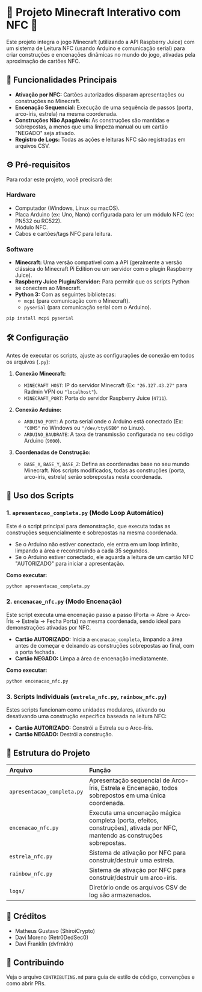 # 🚧 Projeto Minecraft Interativo com NFC 🚀

Este projeto integra o jogo Minecraft (utilizando a API Raspberry Juice) com um sistema de Leitura NFC (usando Arduino e comunicação serial) para criar construções e encenações dinâmicas no mundo do jogo, ativadas pela aproximação de cartões NFC.

## 🌟 Funcionalidades Principais

  * **Ativação por NFC:** Cartões autorizados disparam apresentações ou construções no Minecraft.
  * **Encenação Sequencial:** Execução de uma sequência de passos (porta, arco-íris, estrela) na mesma coordenada.
  * **Construções Não Apagáveis:** As construções são mantidas e sobrepostas, a menos que uma limpeza manual ou um cartão "NEGADO" seja ativado.
  * **Registro de Logs:** Todas as ações e leituras NFC são registradas em arquivos CSV.

## ⚙️ Pré-requisitos

Para rodar este projeto, você precisará de:

### Hardware

  * Computador (Windows, Linux ou macOS).
  * Placa Arduino (ex: Uno, Nano) configurada para ler um módulo NFC (ex: PN532 ou RC522).
  * Módulo NFC.
  * Cabos e cartões/tags NFC para leitura.

### Software

  * **Minecraft:** Uma versão compatível com a API (geralmente a versão clássica do Minecraft Pi Edition ou um servidor com o plugin Raspberry Juice).
  * **Raspberry Juice Plugin/Servidor:** Para permitir que os scripts Python se conectem ao Minecraft.
  * **Python 3:** Com as seguintes bibliotecas:
      * `mcpi` (para comunicação com o Minecraft).
      * `pyserial` (para comunicação serial com o Arduino).

<!-- end list -->

```bash
pip install mcpi pyserial
```

## 🛠️ Configuração

Antes de executar os scripts, ajuste as configurações de conexão em todos os arquivos (`.py`):

1.  **Conexão Minecraft:**

      * `MINECRAFT_HOST`: IP do servidor Minecraft (Ex: `"26.127.43.27"` para Radmin VPN ou `"localhost"`).
      * `MINECRAFT_PORT`: Porta do servidor Raspberry Juice (`4711`).

2.  **Conexão Arduino:**

      * `ARDUINO_PORT`: A porta serial onde o Arduino está conectado (Ex: `"COM5"` no Windows ou `"/dev/ttyUSB0"` no Linux).
      * `ARDUINO_BAUDRATE`: A taxa de transmissão configurada no seu código Arduino (`9600`).

3.  **Coordenadas de Construção:**

      * `BASE_X`, `BASE_Y`, `BASE_Z`: Defina as coordenadas base no seu mundo Minecraft. Nos scripts modificados, todas as construções (porta, arco-íris, estrela) serão sobrepostas nesta coordenada.

## 🚀 Uso dos Scripts

### 1\. `apresentacao_completa.py` (Modo Loop Automático)

Este é o script principal para demonstração, que executa todas as construções sequencialmente e sobrepostas na mesma coordenada.

  * Se o Arduino não estiver conectado, ele entra em um loop infinito, limpando a área e reconstruindo a cada 35 segundos.
  * Se o Arduino estiver conectado, ele aguarda a leitura de um cartão NFC "AUTORIZADO" para iniciar a apresentação.

**Como executar:**

```bash
python apresentacao_completa.py
```

### 2\. `encenacao_nfc.py` (Modo Encenação)

Este script executa uma encenação passo a passo (Porta -\> Abre -\> Arco-Íris -\> Estrela -\> Fecha Porta) na mesma coordenada, sendo ideal para demonstrações ativadas por NFC.

  * **Cartão AUTORIZADO:** Inicia a `encenacao_completa`, limpando a área antes de começar e deixando as construções sobrepostas ao final, com a porta fechada.
  * **Cartão NEGADO:** Limpa a área de encenação imediatamente.

**Como executar:**

```bash
python encenacao_nfc.py
```

### 3\. Scripts Individuais (`estrela_nfc.py`, `rainbow_nfc.py`)

Estes scripts funcionam como unidades modulares, ativando ou desativando uma construção específica baseada na leitura NFC:

  * **Cartão AUTORIZADO:** Constrói a Estrela ou o Arco-Íris.
  * **Cartão NEGADO:** Destrói a construção.

## 📂 Estrutura do Projeto

| Arquivo | Função |
| :--- | :--- |
| `apresentacao_completa.py` | Apresentação sequencial de Arco-Íris, Estrela e Encenação, todos sobrepostos em uma única coordenada. |
| `encenacao_nfc.py` | Executa uma encenação mágica completa (porta, efeitos, construções), ativada por NFC, mantendo as construções sobrepostas. |
| `estrela_nfc.py` | Sistema de ativação por NFC para construir/destruir uma estrela. |
| `rainbow_nfc.py` | Sistema de ativação por NFC para construir/destruir um arco-íris. |
| `logs/` | Diretório onde os arquivos CSV de log são armazenados. |

## 👥 Créditos

- Matheus Gustavo (ShiroiCrypto)
- Davi Moreno (Retr0DedSec0)
- Davi Franklin (dvfrnkln)

## 🤝 Contribuindo

Veja o arquivo `CONTRIBUTING.md` para guia de estilo de código, convenções e como abrir PRs.
